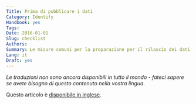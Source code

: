 ```yaml
---
Title: Prima di pubblicare i dati
Category: Identify
Handbook: yes
Tags:
Date: 2016-01-01
Slug: checklist
Authors:
Summary: Le misure comuni per la preparazione per il rilascio dei dati sotto forma di OGD sono spiegate in questo capitolo, insieme ai punti critici per le decisioni.
Lang: it
Draft: yes
---
```


<em>Le traduzioni non sono ancora disponibili in tutto il mondo -  fateci sapere se avete bisogno di questo contenuto nella vostra lingua.</em>

Questo articolo è [disponibile in inglese](/en/identify/checklist).
